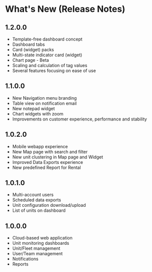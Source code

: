 # What's New \(Release Notes\)

## 1.2.0.0

* Template-free dashboard concept
* Dashboard tabs
* Card \(widget\) packs
* Multi-state indicator card \(widget\)
* Chart page - Beta
* Scaling and calculation of tag values
* Several features focusing on ease of use 

## 1.1.0.0

* New Navigation menu branding
* Table view on notification email
* New notepad widget
* Chart widgets with zoom
* Improvements on customer experience, performance and stability

## 1.0.2.0

* Mobile webapp experience
* New Map page with search and filter
* New unit clustering in Map page and Widget
* Improved Data Exports experience
* New predefined Report for Rental 

## 1.0.1.0

* Multi-account users
* Scheduled data exports
* Unit configuration download/upload
* List of units on dashboard

## 1.0.0.0

* Cloud-based web application
* Unit monitoring dashboards
* Unit/Fleet management
* User/Team management
* Notifications
* Reports



